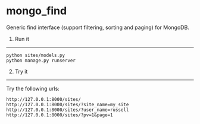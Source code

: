 mongo_find
==========

Generic find interface (support filtering, sorting and paging) for MongoDB.

1. Run it
---------

    python sites/models.py
    python manage.py runserver

2. Try it
---------

Try the following urls:

	http://127.0.0.1:8000/sites/
	http://127.0.0.1:8000/sites/?site_name=my_site
    http://127.0.0.1:8000/sites/?user_name=russell
	http://127.0.0.1:8000/sites/?pv=1&page=1
